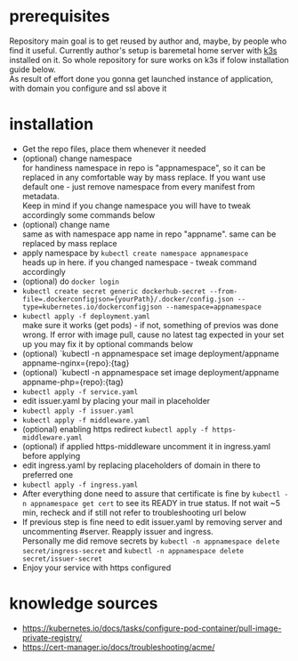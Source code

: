 # prerequisites

Repository main goal is to get reused by author and, maybe, by people who find it useful. Currently author's setup is baremetal home server with [k3s](https://k3s.io) installed on it. So whole repository for sure works on k3s if folow installation guide below.<br>
As result of effort done you gonna get launched instance of application, with domain you configure and ssl above it

# installation
- Get the repo files, place them whenever it needed
- (optional) change namespace<br>
for handiness namespace in repo is "appnamespace", so it can be replaced in any comfortable way by mass replace. If you want use default one - just remove namespace from every manifest from metadata.<br>
Keep in mind if you change namespace you will have to tweak accordingly some commands below
- (optional) change name<br>
same as with namespace app name in repo "appname". same can be replaced by mass replace
- apply namespace by `kubectl create namespace appnamespace`<br>
heads up in here. if you changed namespace - tweak command accordingly
- (optional) do `docker login`
- `kubectl create secret generic dockerhub-secret --from-file=.dockerconfigjson={yourPath}/.docker/config.json --type=kubernetes.io/dockerconfigjson --namespace=appnamespace`
- `kubectl apply -f deployment.yaml`<br>
make sure it works (get pods) - if not, something of previos was done wrong. If error with image pull, cause no latest tag expected in your set up you may fix it by optional commands below
- (optional) `kubectl -n appnamespace set image deployment/appname appname-nginx={repo}:{tag}
- (optional) `kubectl -n appnamespace set image deployment/appname appname-php={repo}:{tag}
- `kubectl apply -f service.yaml`
- edit issuer.yaml by placing your mail in placeholder
- `kubectl apply -f issuer.yaml`
- `kubectl apply -f middleware.yaml`
- (optional) enabling https redirect `kubectl apply -f https-middleware.yaml`
- (optional) if applied https-middleware uncomment it in ingress.yaml before applying
- edit ingress.yaml by replacing placeholders of domain in there to preferred one
- `kubectl apply -f ingress.yaml`
- After everything done need to assure that certificate is fine by `kubectl -n appnamespace get cert` to see its READY in true status. If not wait ~5 min, recheck and if still not refer to troubleshooting url below
- If previous step is fine need to edit issuer.yaml by removing server and uncommenting #server. Reapply issuer and ingress.<br>
Personally me did remove secrets by `kubectl -n appnamespace delete secret/ingress-secret` and `kubectl -n appnamespace delete secret/issuer-secret`
- Enjoy your service with https configured

# knowledge sources
- https://kubernetes.io/docs/tasks/configure-pod-container/pull-image-private-registry/
- https://cert-manager.io/docs/troubleshooting/acme/
